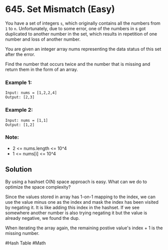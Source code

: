 # 645. Set Mismatch (Easy)

You have a set of integers `s`, which originally contains all the numbers from `1` to `n`. Unfortunately, due to some error, one of the numbers in s got duplicated to another number in the set, which results in repetition of one number and loss of another number.

You are given an integer array nums representing the data status of this set after the error.

Find the number that occurs twice and the number that is missing and return them in the form of an array.

### Example 1:

```
Input: nums = [1,2,2,4]
Output: [2,3]
```

### Example 2:

```
Input: nums = [1,1]
Output: [1,2]
```

### Note:

- 2 <= nums.length <= 10^4
- 1 <= nums[i] <= 10^4

## Solution

By using a hashset O(N) space approach is easy. What can we do to optimize the space complexity?

Since the values stored in array has 1-on-1 mapping to the index, we can use the value minus one as the index and mask the index has been visited by negating it. It is like adding this index in the hashset. If we see somewhere another number is also trying negating it but the value is already negative, we found the dup.

When iterating the array again, the remaining postive value's index + 1 is the missing number.

#Hash Table #Math
